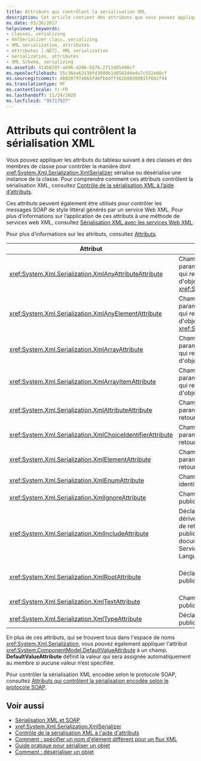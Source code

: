 ```yaml
---
title: Attributs qui contrôlent la sérialisation XML
description: Cet article contient des attributs que vous pouvez appliquer aux classes et aux membres de classe pour contrôler la façon dont le XmlSerializer sérialise ou désérialise une instance d’une classe.
ms.date: 03/30/2017
helpviewer_keywords:
- classes, serializing
- XmlSerializer class, serializing
- XML serialization, attributes
- attributes [.NET], XML serialization
- serialization, attributes
- XML Schema, serializing
ms.assetid: 414b820f-a696-4206-b576-2711d85490c7
ms.openlocfilehash: 55c36ea6313bfd3000b1d8502d4eda7c552e08cf
ms.sourcegitcommit: d8020797a6657d0fbbdff362b80300815f682f94
ms.translationtype: MT
ms.contentlocale: fr-FR
ms.lasthandoff: 11/24/2020
ms.locfileid: "95717927"
---
```

# <a name="attributes-that-control-xml-serialization"></a>Attributs qui contrôlent la sérialisation XML

Vous pouvez appliquer les attributs du tableau suivant à des classes et des membres de classe pour contrôler la manière dont <xref:System.Xml.Serialization.XmlSerializer> sérialise ou désérialise une instance de la classe. Pour comprendre comment ces attributs contrôlent la sérialisation XML, consultez [Contrôle de la sérialisation XML à l’aide d’attributs](controlling-xml-serialization-using-attributes.md).  
  
 Ces attributs peuvent également être utilisés pour contrôler les messages SOAP de style littéral générés par un service Web XML. Pour plus d’informations sur l’application de ces attributs à une méthode de services web XML, consultez [Sérialisation XML avec les services Web XML](xml-serialization-with-xml-web-services.md).  
  
 Pour plus d’informations sur les attributs, consultez [Attributs](../attributes/index.md).  
  
|Attribut|S’applique à|Spécifie|  
|---------------|----------------|---------------|  
|<xref:System.Xml.Serialization.XmlAnyAttributeAttribute>|Champ public, propriété, paramètre ou valeur de retour qui retourne un tableau d'objets <xref:System.Xml.XmlAttribute>.|Lors de la désérialisation, le tableau est rempli avec les objets <xref:System.Xml.XmlAttribute> qui représentent tous les attributs XML inconnus du schéma.|  
|<xref:System.Xml.Serialization.XmlAnyElementAttribute>|Champ public, propriété, paramètre ou valeur de retour qui retourne un tableau d'objets <xref:System.Xml.XmlElement>.|Lors de la désérialisation, le tableau est rempli avec les objets <xref:System.Xml.XmlElement> qui représentent tous les éléments XML inconnus du schéma.|  
|<xref:System.Xml.Serialization.XmlArrayAttribute>|Champ public, propriété, paramètre ou valeur de retour qui retourne un tableau d'objets complexes.|Les membres du tableau sont générés en tant que membres d'un tableau XML.|  
|<xref:System.Xml.Serialization.XmlArrayItemAttribute>|Champ public, propriété, paramètre ou valeur de retour qui retourne un tableau d'objets complexes.|Types dérivés qui peuvent être insérés dans un tableau. S'applique habituellement avec <xref:System.Xml.Serialization.XmlArrayAttribute>.|  
|<xref:System.Xml.Serialization.XmlAttributeAttribute>|Champ public, propriété, paramètre ou valeur de retour.|Le membre est sérialisé en tant qu'attribut XML.|  
|<xref:System.Xml.Serialization.XmlChoiceIdentifierAttribute>|Champ public, propriété, paramètre ou valeur de retour.|L'ambiguïté du membre peut être levée à l'aide d'une énumération.|  
|<xref:System.Xml.Serialization.XmlElementAttribute>|Champ public, propriété, paramètre ou valeur de retour.|Le champ ou la propriété est sérialisé en tant qu'élément XML.|  
|<xref:System.Xml.Serialization.XmlEnumAttribute>|Champ public qui est un identificateur d'énumération.|Nom d'élément d'un membre d'énumération.|  
|<xref:System.Xml.Serialization.XmlIgnoreAttribute>|Champs et propriétés publics.|La propriété ou le champ doit être ignoré lorsque la classe conteneur est sérialisée.|  
|<xref:System.Xml.Serialization.XmlIncludeAttribute>|Déclarations de classe dérivée publiques et valeurs de retour de méthodes publiques pour les documents WSDL (Web Services Description Language).|La classe doit être incluse lors de la génération de schémas (afin d'être reconnue en cas de sérialisation).|  
|<xref:System.Xml.Serialization.XmlRootAttribute>|Déclarations de classe publiques.|Contrôle la sérialisation XML de l'attribut cible en tant qu'élément racine XML. Utilisez l'attribut pour préciser l'espace de noms et le nom d'élément.|  
|<xref:System.Xml.Serialization.XmlTextAttribute>|Champs et propriétés publics.|La propriété ou le champ doit être sérialisé en tant que texte XML.|  
|<xref:System.Xml.Serialization.XmlTypeAttribute>|Déclarations de classe publiques.|Nom et espace de noms du type XML.|  
  
 En plus de ces attributs, qui se trouvent tous dans l'espace de noms <xref:System.Xml.Serialization>, vous pouvez également appliquer l'attribut <xref:System.ComponentModel.DefaultValueAttribute> à un champ. **DefaultValueAttribute** définit la valeur qui sera assignée automatiquement au membre si aucune valeur n’est spécifiée.  
  
 Pour contrôler la sérialisation XML encodée selon le protocole SOAP, consultez [Attributs qui contrôlent la sérialisation encodée selon le protocole SOAP](attributes-that-control-encoded-soap-serialization.md).  
  
## <a name="see-also"></a>Voir aussi

- [Sérialisation XML et SOAP](xml-and-soap-serialization.md)
- <xref:System.Xml.Serialization.XmlSerializer>
- [Contrôle de la sérialisation XML à l'aide d'attributs](controlling-xml-serialization-using-attributes.md)
- [Comment : spécifier un nom d'élément différent pour un flux XML](how-to-specify-an-alternate-element-name-for-an-xml-stream.md)
- [Guide pratique pour sérialiser un objet](how-to-serialize-an-object.md)
- [Comment : désérialiser un objet](how-to-deserialize-an-object.md)
